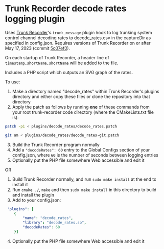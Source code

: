 Trunk Recorder decode rates logging plugin
==========================================

Uses [Trunk Recorder](https://github.com/robotastic/trunk-recorder)'s `trunk_message` plugin hook to log trunking system control channel decoding rates to decode_rates.csv in the captureDir as specified in config.json. Requires versions of Trunk Recorder on or after May 17, 2023 (commit [5c07ef0](https://github.com/robotastic/trunk-recorder/commit/5c07ef0abc85cfc60307e691ece58a45b5b097bd)).

On each startup of Trunk Recorder, a header line of `timestamp,shortName,shortName` will be added to the file.

Includes a PHP script which outputs an SVG graph of the rates.

To use:
1. Make a directory named "decode_rates" within Trunk Recorder's plugins directory and either copy these files or clone the repository into that directory
2. Apply the patch as follows by running __one__ of these commands from your root trunk-recorder code directory (where the CMakeLists.txt file is):
```bash
patch -p1 < plugins/decode_rates/decode_rates.patch

git am < plugins/decode_rates/decode_rates-git.patch

```
3. Build the Trunk Recorder program normally
4. Add a `"decodeRates": 60` entry to the Global Configs section of your config.json, where `60` is the number of seconds between logging entries
5. Optionally put the PHP file somewhere Web accessible and edit it

OR
1. Build Trunk Recorder normally, and run `sudo make install` at the end to install it
2. Run `cmake ./`, `make` and then `sudo make install` in this directory to build and install the plugin
3. Add to your config.json:
```yaml
 "plugins": [
    {
        "name": "decode_rates",
        "library": "decode_rates.so",
        "decodeRates": 60
    }]
```
4. Optionally put the PHP file somewhere Web accessible and edit it
